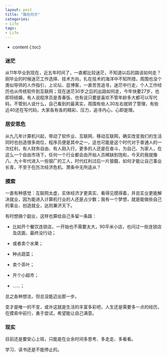 ```yaml
---
layout: post
title: "路在何方"
categories: 
- Life
tags:
- Life
---
```


* content
{:toc}

### 迷茫
从11年毕业到现在，近五年时间了，一直都比较迷茫，不知道以后的路该如何走？刚毕业的时候迷茫工作选择、技术方向，扎在技术的海洋中不知所措，周围也没个类似导师的人作指引，上论坛、逛博客，一直苦苦追寻，迷茫中行走，个人工作经历也从传统软件到互联网；现在迷茫30岁之后的出路如何走，今年快要27岁，也即将结婚，有人说程序员是青春饭、也有说只要是喜欢不管年龄多大都可以写代码，不管别人说什么，自己看到的最真实，周围有些人30左右就转了管理，有些近40还在写代码，大家各有各的精彩、压力，追寻内心，心即是理。

### 居安思危
从九几年计算机兴起，带动了软件业、互联网、移动互联网，确实改变我们的生活同时也创造很多岗位，程序员便是其中之一，这也可能是这个时代对于普通人的一次红利，有人财务自由、有人刚入行，更多的人还是在奋斗，为自己、为家人，在这么一个自由市场下，任何一个行业都会由开始人员稀缺到饱和，今天的我就像八、九十年代进入一些钢厂的工人，时代红利过后一片狼籍，如何才能让自己事业长青，不至于在历次经济危机、萧条中无所适从？

### 摸索
一直有种感觉：互联网太虚，实体经济才更真实、看得见摸得着，并且实业更能解决就业，因为能进入计算机行业的人还是占少数；我有一个梦想，就是能做些自己的事业、创造就业，达则兼济天下。

有时想搞个副业，这样也算给自己多留一条路：

* 比如开个餐饮连锁店，一开始也不需要太大，90平米小店，也问过一些连锁店及店面，最终没行动；

* 或者卖个水果；

* 种点蔬菜；

* 卖个茶叶；

* 开个小超市；

* ......；

总之各种想法，但总没能迈出那一步。

变才是唯一的不变，或许这就是生活的丰富多彩吧，人生还是需要多一点的经历，在摸索中前行，勇于尝试，希望能让自己满意。

### 现实
目前还是要安心上班，只能是在业余时间多思考、多走走、多看看。

学习、读书还是不能停止的。
